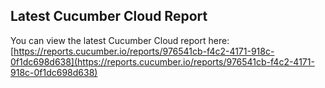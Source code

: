 ## Latest Cucumber Cloud Report
You can view the latest Cucumber Cloud report here:
[https://reports.cucumber.io/reports/976541cb-f4c2-4171-918c-0f1dc698d638](https://reports.cucumber.io/reports/976541cb-f4c2-4171-918c-0f1dc698d638)
